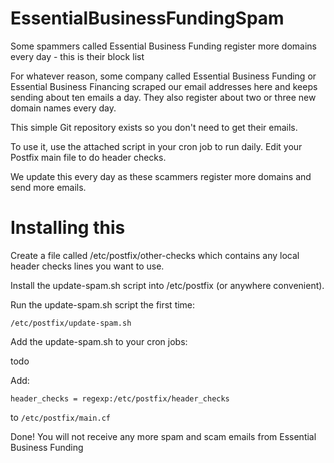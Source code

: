 # EssentialBusinessFundingSpam

Some spammers called Essential Business Funding register more domains every day - this is their block list

For whatever reason, some company called Essential Business Funding or Essential Business Financing scraped our email addresses here
and keeps sending about ten emails a day. They also register about two or three new domain names every day.

This simple Git repository exists so you don't need to get their emails.

To use it, use the attached script in your cron job to run daily. Edit your Postfix main file to do header checks.

We update this every day as these scammers register more domains and send more emails.

# Installing this

Create a file called /etc/postfix/other-checks which contains any local header checks lines you want to use.

Install the update-spam.sh script into /etc/postfix (or anywhere convenient).

Run the update-spam.sh script the first time:

    /etc/postfix/update-spam.sh

Add the update-spam.sh to your cron jobs:

   todo

Add:

    header_checks = regexp:/etc/postfix/header_checks

to `/etc/postfix/main.cf`

Done! You will not receive any more spam and scam emails from Essential Business Funding


